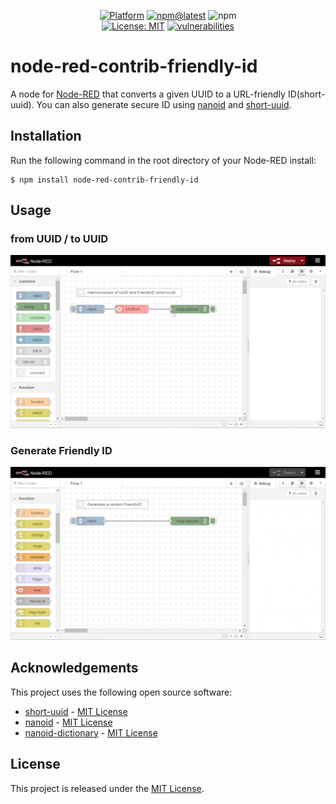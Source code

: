 <p align="center">
    <a href="https://nodered.org/"><img src="https://img.shields.io/badge/Platform-Node--RED-brown.svg" alt="Platform"></a>
    <a href="https://flows.nodered.org/node/node-red-contrib-friendly-id"><img src="https://img.shields.io/npm/v/node-red-contrib-friendly-id/latest?color=brightgreen&label=ver@latest" alt="npm@latest"></a>
    <img src="https://img.shields.io/badge/npm-6.9.0-blue.svg" alt="npm"><br />
    <a href="https://opensource.org/licenses/MIT"><img src="https://img.shields.io/npm/l/node-red-contrib-friendly-id" alt="License: MIT"></a>
    <a href="#"><img src="https://img.shields.io/snyk/vulnerabilities/npm/node-red-contrib-friendly-id" alt="vulnerabilities"></a>    
</p>

# node-red-contrib-friendly-id
A node for [Node-RED](http://www.nodered.org/) that converts a given UUID to a URL-friendly ID(short-uuid). You can also generate secure ID using [nanoid](https://github.com/ai/nanoid) and [short-uuid](https://github.com/oculus42/short-uuid).

## Installation
Run the following command in the root directory of your Node-RED install:
```shell
$ npm install node-red-contrib-friendly-id
```

## Usage

### from UUID / to UUID
![encode-decode](.images/encode-decode.gif)


### Generate Friendly ID
![generate](.images/generate-id.gif)

## Acknowledgements
This project uses the following open source software:
- [short-uuid](https://www.npmjs.com/package/short-uuid) - [MIT License](https://github.com/oculus42/short-uuid/blob/develop/LICENSE)
- [nanoid](https://www.npmjs.com/package/nanoid) - [MIT License](https://github.com/ai/nanoid/blob/main/LICENSE)
- [nanoid-dictionary](https://www.npmjs.com/package/nanoid-dictionary) - [MIT License](https://github.com/CyberAP/nanoid-dictionary/blob/master/LICENSE)

## License
This project is released under the [MIT License](LICENSE).